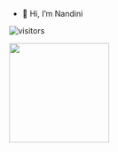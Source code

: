 - 👋 Hi, I’m Nandini

![visitors](https://visitor-badge.glitch.me/badge?page_id=page.id)

<img height="180em" src="https://github-readme-stats.vercel.app/api?username=nandiniguptaz&show_icons=true&hide_border=true&&count_private=true&include_all_commits=true" />
<!--- - 👀 I’m interested in ...
- 🌱 I’m currently learning ...
- 💞️ I’m looking to collaborate on ...
- 📫 How to reach me ...  --->

<!---
nandiniguptaz/nandiniguptaz is a ✨ special ✨ repository because its `README.md` (this file) appears on your GitHub profile.
You can click the Preview link to take a look at your changes.
--->
